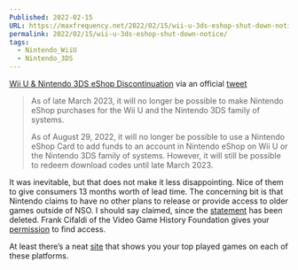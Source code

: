 ```yaml
---
Published: 2022-02-15
URL: https://maxfrequency.net/2022/02/15/wii-u-3ds-eshop-shut-down-notice/
permalink: 2022/02/15/wii-u-3ds-eshop-shut-down-notice/
tags:
  - Nintendo_WiiU
  - Nintendo_3DS
---
```

[Wii U & Nintendo 3DS eShop Discontinuation](https://en-americas-support.nintendo.com/app/answers/detail/a_id/57847) via an official [tweet](https://twitter.com/nintendoamerica/status/1493752880733503488)

> As of late March 2023, it will no longer be possible to make Nintendo eShop purchases for the Wii U and the Nintendo 3DS family of systems.
> 
> As of August 29, 2022, it will no longer be possible to use a Nintendo eShop Card to add funds to an account in Nintendo eShop on Wii U or the Nintendo 3DS family of systems. However, it will still be possible to redeem download codes until late March 2023.

It was inevitable, but that does not make it less disappointing. Nice of them to give consumers 13 months worth of lead time. The concerning bit is that Nintendo claims to have no other plans to release or provide access to older games outside of NSO. I should say claimed, since the [statement](https://twitter.com/Wario64/status/1493754408215085056) has been deleted. Frank Cifaldi of the Video Game History Foundation gives your [permission](https://twitter.com/frankcifaldi/status/1493767101772824586) to find access.

At least there’s a neat [site](https://my-nintendo-3ds-wiiu-memories.nintendo.com/en-US/index.html#top) that shows you your top played games on each of these platforms.